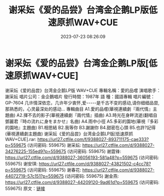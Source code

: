 ﻿---
title: 谢采妘《爱的品尝》台湾金企鹅LP版低速原抓WAV+CUE
date: 2023-07-23 08:26:09
categories: WAV车载音乐、镜像
tags: 华语中文
---
# 谢采妘《爱的品尝》台湾金企鹅LP版[低速原抓WAV+CUE]

谢采妘《爱的品尝》台湾金企鹅LP版 WAV+CUE
專輯名稱：愛的品嚐
演唱歌手：謝采妘
唱片公司：金企鵝唱片
發行時間：1987年
語 種：國語專輯
唱片編號：GP-7604
几许情深依恋，几许年少衷怀,爱-----是千古不变的感动,请你细细品尝,那熟悉的，心灵最深处的感动...
專輯曲目
A1.愛的品嚐(華視連續劇『兩代情』主題曲)
A2.揮不去的影子(華視連續劇『兩代情』插曲)
A3.時光在身畔流逝(翻唱自鄧麗君『時の流れに身をまかせ』名曲)
A4.雨中小徑
A5.多彩的園地(華視『多彩的園地』主題曲)
B1.相思結
B2.我等你
B3.謝謝你
B4.甜密在心頭
B5.也許?記得(華視連續劇主題曲)
谢采妘《爱的品尝》台湾金企鹅LP版[低速原抓WAV+CUE].rar: https://url27.ctfile.com/f/9388027-893711175-cae333?p=559675
(访问密码: 559675)
谢采妘: https://url27.ctfile.com/d/9388027-34276225-155ed9?p=559675
(访问密码: 559675)
谢霆锋: https://url27.ctfile.com/d/9388027-36056193-581a48?p=559675
(访问密码: 559675)
谢安琪: https://url27.ctfile.com/d/9388027-43821502-c4cc78?p=559675
(访问密码: 559675)
谢春花: https://url27.ctfile.com/d/9388027-44072719-57c151?p=559675
(访问密码: 559675)
謝金燕: https://url27.ctfile.com/d/9388027-44209120-9ad61d?p=559675
(访问密码: 559675)
原文：[链接](https://blog.sina.com.cn/s/blog_1647c7e76010312sy.html)